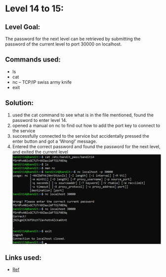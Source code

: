 # Level 14 to 15:
## Level Goal:
The password for the next level can be retrieved by submitting the password of the current level to port 30000 on localhost.

## Commands used:
- ls
- cat
- nc – TCP/IP swiss army knife 
- exit

## Solution:
1. used the cat command to see what is in the file mentioned, found the password to enter level 14.
2. opened a manual on nc to find out how to add the port key to connect to the service
3. successfully connected to the service but accidentally pressed the enter button and got a ‘Wrong!’ message.
4. Entered the correct password and found the password for the next level, and exited the current level
![](./images/14.jpg)

## Links used: 
- [Ref](https://linuxize.com/post/netcat-nc-command-with-examples/?source=post_page-----9f0fd934a9bc--------------------------------)
